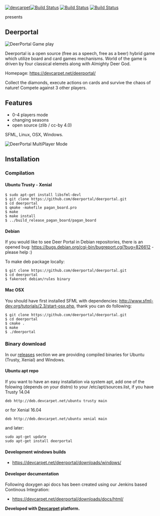 [![devcarpet](https://devcarpet.net/images/dc_black.png)](https://devcarpet.net)[![Build Status](https://travis-ci.org/deerportal/deerportal.svg?branch=master)](https://travis-ci.org/deerportal/deerportal) [![Build Status](https://semaphoreci.com/api/v1/bluszcz/deerportal/branches/master/badge.svg)](https://semaphoreci.com/bluszcz/deerportal) [![Build Status](https://snap-ci.com/deerportal/deerportal/branch/master/build_image)](https://snap-ci.com/deerportal/deerportal/branch/master)

presents

Deerportal
-----------

![DeerPortal Game play](https://bluszcz.net/projects/games/deerportal/deerportal-game-about-how-human-can-be-upgraded-to-the-deer_772.png/@@images/image.png)

Deerportal is a open source (free as a speech, free as a beer) hybrid game which utilize  board and card games mechanisms. World of the game is driven by four classical elemets along with Almighty Deer God.

Homepage: https://devcarpet.net/deerportal/

Collect the diamonds, execute actions on cards and survive the chaos of nature! Compete against 3 other players.

Features
--------

* 0-4 players mode
* changing seasons
* open source (zlib / cc-by 4.0)

SFML, Linux, OSX, Windows.

![DeerPortal MultiPlayer Mode](https://bluszcz.net/projects/games/deerportal/deerportal-game-about-how-human-can-be-upgraded-to-the-deer_771.png/@@images/image.png)

## Installation
### Compilation


#### Ubuntu Trusty - Xenial

```
$ sudo apt-get install libsfml-devl
$ git clone https://github.com/deerportal/deerportal.git
$ cd deerportal
$ qmake -makefile pagan_board.pro
$ make
$ make install
$ ../build_release_pagan_board/pagan_board
```

#### Debian 

If you would like to see Deer Portal in Debian repositories, there is an opened bug: https://bugs.debian.org/cgi-bin/bugreport.cgi?bug=826612 - please help :)

To make deb package locally:

```
$ git clone https://github.com/deerportal/deerportal.git
$ cd deerportal
$ fakeroot debian/rules binary
```

#### Mac OSX

You should have first installed SFML with dependencies: http://www.sfml-dev.org/tutorials/2.3/start-osx.php, thank you can do following:

```
$ git clone https://github.com/deerportal/deerportal.git
$ cd deerportal
$ cmake .
$ make
$ ./deerportal
```

### Binary download


In our [releases](https://github.com/deerportal/deerportal/releases) section we are providing compiled binaries for Ubuntu (Trusty, Xenial) and Windows.

#### Ubuntu apt repo


If you want to have an easy installation via system apt, add one of the folowing (depends on your distro) to your /etc/apt/sources.list, if you have Trusty 14.04
```
deb http://deb.devcarpet.net/ubuntu trusty main
```
or for Xenial 16.04
```
deb http://deb.devcarpet.net/ubuntu xenial main
```

and later:
```
sudo apt-get update
sudo apt-get install deerportal
```

#### Development windows builds

* https://devcarpet.net/deerportal/downloads/windows/

#### Developer documentation


Following doxygen api docs has been created using our Jenkins based Continous Integration:

* https://devcarpet.net/deerportal/downloads/docs/html/

**Developed with [Devcarpet](https://devcarpet.net) platform.**
